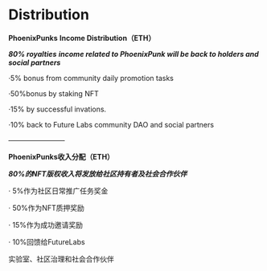 # Distribution

**PhoenixPunks** **Income Distribution（ETH）**

_**80% royalties**_ _**income related to PhoenixPunk will be back to holders and social partners**_

·5% bonus from community daily promotion tasks

·50%bonus by staking NFT

·15% by successful invations.

·10% back to Future Labs community DAO and social partners

————————

**PhoenixPunks收入分配（ETH）**

_**80%的NFT版权收入将发放给社区持有者及社会合作伙伴**_

·      5%作为社区日常推广任务奖金

·      50%作为NFT质押奖励

·      15%作为成功邀请奖励

·      10%回馈给FutureLabs

实验室、社区治理和社会合作伙伴
